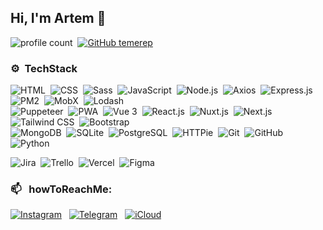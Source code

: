 ## Hi, I'm Artem 👾

![profile count](https://komarev.com/ghpvc/?username=temerep&color=1C9AD6)&nbsp;
[![GitHub temerep](https://img.shields.io/github/followers/temerep?label=follow&style=social)](https://github.com/temerep)&nbsp;

### ⚙️ &nbsp;TechStack

![HTML](https://img.shields.io/badge/-HTML-05122A?style=flat&logo=HTML5)&nbsp;
![CSS](https://img.shields.io/badge/-CSS-05122A?style=flat&logo=css&logoColor=1572B6)&nbsp;
![Sass](https://img.shields.io/badge/-Sass-05122A?style=flat&logo=sass)&nbsp;
![JavaScript](https://img.shields.io/badge/-JavaScript-05122A?style=flat&logo=javascript)&nbsp;
![Node.js](https://img.shields.io/badge/-Node.js-05122A?style=flat&logo=nodedotjs)&nbsp;
![Axios](https://img.shields.io/badge/-Axios-05122A?style=flat&logo=axios)&nbsp;
![Express.js](https://img.shields.io/badge/-Express-05122A?style=flat&logo=express)&nbsp;
![PM2](https://img.shields.io/badge/-PM2-05122A?style=flat&logo=pm2)&nbsp;
![MobX](https://img.shields.io/badge/-MobX-05122A?style=flat&logo=mobx)&nbsp;
![Lodash](https://img.shields.io/badge/-Lodash-05122A?style=flat&logo=lodash)\
![Puppeteer](https://img.shields.io/badge/-Puppeteer-05122A?style=flat&logo=puppeteer)&nbsp;
![PWA](https://img.shields.io/badge/-PWA-05122A?style=flat&logo=pwa)&nbsp;
![Vue 3](https://img.shields.io/badge/-Vue_3-05122A?style=flat&logo=vuedotjs)&nbsp;
![React.js](https://img.shields.io/badge/-React.js-05122A?style=flat&logo=react)&nbsp;
![Nuxt.js](https://img.shields.io/badge/-Nuxt.js-05122A?style=flat&logo=nuxt)&nbsp;
![Next.js](https://img.shields.io/badge/-Next.js-05122A?style=flat&logo=nextdotjs)&nbsp;
![Tailwind CSS](https://img.shields.io/badge/-Tailwind_CSS-05122A?style=flat&logo=tailwindcss)&nbsp;
![Bootstrap](https://img.shields.io/badge/-Bootstrap-05122A?style=flat&logo=bootstrap)\
![MongoDB](https://img.shields.io/badge/-Mongo_DB-05122A?style=flat&logo=mongodb)&nbsp;
![SQLite](https://img.shields.io/badge/-SQLite-05122A?style=flat&logo=sqlite)&nbsp;
![PostgreSQL](https://img.shields.io/badge/-PostgreSQL-05122A?style=flat&logo=postgresql)&nbsp;
![HTTPie](https://img.shields.io/badge/-HTTPie-05122A?style=flat&logo=httpie)&nbsp;
![Git](https://img.shields.io/badge/-Git-05122A?style=flat&logo=git)&nbsp;
![GitHub](https://img.shields.io/badge/-GitHub-05122A?style=flat&logo=github)&nbsp;
![Python](https://img.shields.io/badge/-Python-05122A?style=flat&logo=python)&nbsp;


![Jira](https://img.shields.io/badge/-Jira-05122A?style=flat&logo=jirasoftware)&nbsp;
![Trello](https://img.shields.io/badge/-Trello-05122A?style=flat&logo=trello)&nbsp;
![Vercel](https://img.shields.io/badge/-Vercel-05122A?style=flat&logo=vercel)&nbsp;
![Figma](https://img.shields.io/badge/-Figma-05122A?style=flat&logo=figma)&nbsp;

### 📫 &nbsp; howToReachMe:

<a href="https://instagram.com/_repei/" target="_blank"><img alt="Instagram" src="https://img.shields.io/badge/Instagram-FF0069?style=flat&logo=instagram&logoColor=white" /></a> &nbsp;
<a href="https://t.me/temerep" target="_blank"><img alt="Telegram" src="https://img.shields.io/badge/Telegram-26A5E4?style=flat&logo=telegram&logoColor=white" /></a> &nbsp;
<a href="mailto:temerep@icloud.com" target="_blank"><img alt="iCloud" src="https://img.shields.io/badge/iCloud-3693F3?style=flat&logo=icloud&logoColor=white" /></a> &nbsp;
